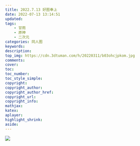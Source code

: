 ```yaml
---
title: 2022.7.13 好图奉上
date: 2022-07-13 13:14:51
updated:
tags: 
	- 甘雨
	- 原神
	- 二次元
categories: 同人图
keywords:
description:
top_img: https://cdn.3dtuman.com/h/20220311/b03ohcjpkom.jpg
comments:
cover:
toc:
toc_number:
toc_style_simple:
copyright:
copyright_author:
copyright_author_href:
copyright_url:
copyright_info:
mathjax:
katex:
aplayer:
highlight_shrink:
aside:
---
```


![](https://cdn.3dtuman.com/h/20220311/b03ohcjpkom.jpg)